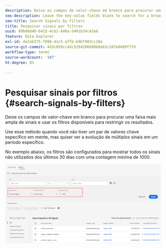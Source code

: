 ```yaml
---
description: Deixe os campos de valor-chave em branco para procurar uma faixa mais ampla de sinais e usar os filtros disponíveis para restringir os resultados.
seo-description: Leave the key-value fields blank to search for a broader range of signals and use the available filters to narrow down the results.
seo-title: Search Signals by Filters
title: Pesquisar sinais por filtros
uuid: 99b00d48-6415-4cb1-848a-5401b34c43a6
feature: Data Explorer
exl-id: 4e2ab375-f998-41c5-affb-b9bf983cc28a
source-git-commit: 4d3c859cc4dc5294286680b0e63c287e0409f7fd
workflow-type: tm+mt
source-wordcount: '107'
ht-degree: 0%

---
```


# Pesquisar sinais por filtros {#search-signals-by-filters}

Deixe os campos de valor-chave em branco para procurar uma faixa mais ampla de sinais e usar os filtros disponíveis para restringir os resultados.

Use esse método quando você não tiver um par de valores chave específico em mente, mas quiser ver a evolução de múltiplos sinais em um período específico.

No exemplo abaixo, os filtros são configurados para mostrar todos os sinais não utilizados dos últimos 30 dias com uma contagem mínima de 1000.

![](assets/signals-search-filters.png)
